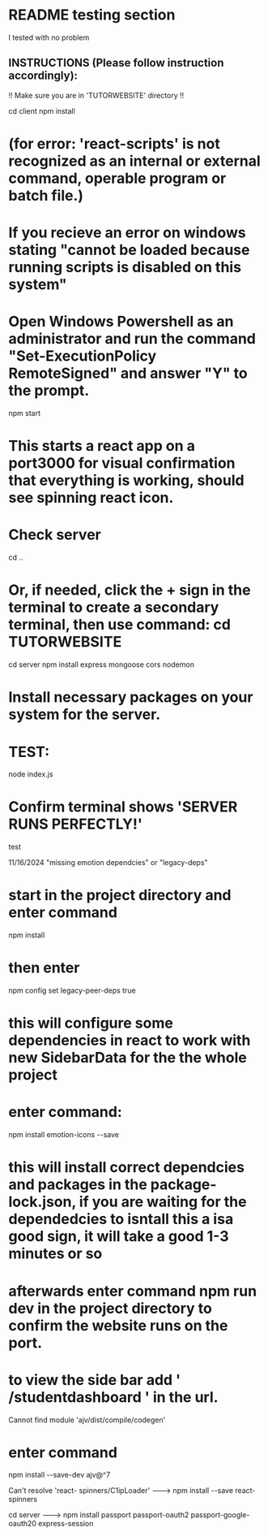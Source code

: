 # README testing section

I tested with no problem

## INSTRUCTIONS (Please follow instruction accordingly):

!! Make sure you are in 'TUTORWEBSITE' directory !!

cd client
npm install

# (for error: 'react-scripts' is not recognized as an internal or external command, operable program or batch file.)

# If you recieve an error on windows stating "cannot be loaded because running scripts is disabled on this system"

# Open Windows Powershell as an administrator and run the command "Set-ExecutionPolicy RemoteSigned" and answer "Y" to the prompt.

npm start

# This starts a react app on a port3000 for visual confirmation that everything is working, should see spinning react icon.

# Check server

cd ..

# Or, if needed, click the + sign in the terminal to create a secondary terminal, then use command: cd TUTORWEBSITE

cd server
npm install express mongoose cors nodemon

# Install necessary packages on your system for the server.

# TEST:

node index.js

# Confirm terminal shows 'SERVER RUNS PERFECTLY!'

test

11/16/2024 "missing emotion dependcies" or "legacy-deps"

# start in the project directory and enter command

npm install

# then enter

npm config set legacy-peer-deps true

# this will configure some dependencies in react to work with new SidebarData for the the whole project

# enter command:

npm install emotion-icons --save

# this will install correct dependcies and packages in the package-lock.json, if you are waiting for the dependedcies to isntall this a isa good sign, it will take a good 1-3 minutes or so

# afterwards enter command npm run dev in the project directory to confirm the website runs on the port.

# to view the side bar add ' /studentdashboard ' in the url.

Cannot find module 'ajv/dist/compile/codegen'

# enter command

npm install --save-dev ajv@^7

Can't resolve 'react- spinners/C1ipLoader' ---> npm install --save react-spinners

cd server ---> npm install passport passport-oauth2 passport-google-oauth20 express-session
